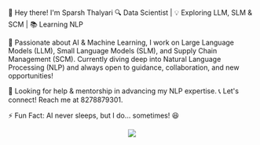 👋 Hey there! I'm Sparsh Thalyari
🔍 Data Scientist | 💡 Exploring LLM, SLM & SCM | 📚 Learning NLP

🚀 Passionate about AI & Machine Learning, I work on Large Language Models (LLM), Small Language Models (SLM), and Supply Chain Management (SCM). Currently diving deep into Natural Language Processing (NLP) and always open to guidance, collaboration, and new opportunities!

🤝 Looking for help & mentorship in advancing my NLP expertise.
📞 Let's connect! Reach me at 8278879301.

⚡ Fun Fact: AI never sleeps, but I do… sometimes! 😆


<p align="center">
  <img src="https://www.google.com/url?sa=i&url=https%3A%2F%2Fvizard.sleekplan.app%2Fchangelog%2F37596&psig=AOvVaw2Kt6R8GTovgeAGeAjVBmw4&ust=1741944589563000&source=images&cd=vfe&opi=89978449&ved=0CBMQjRxqGAoTCMDZ7LffhowDFQAAAAAdAAAAABCJAQ"/>
</p>
